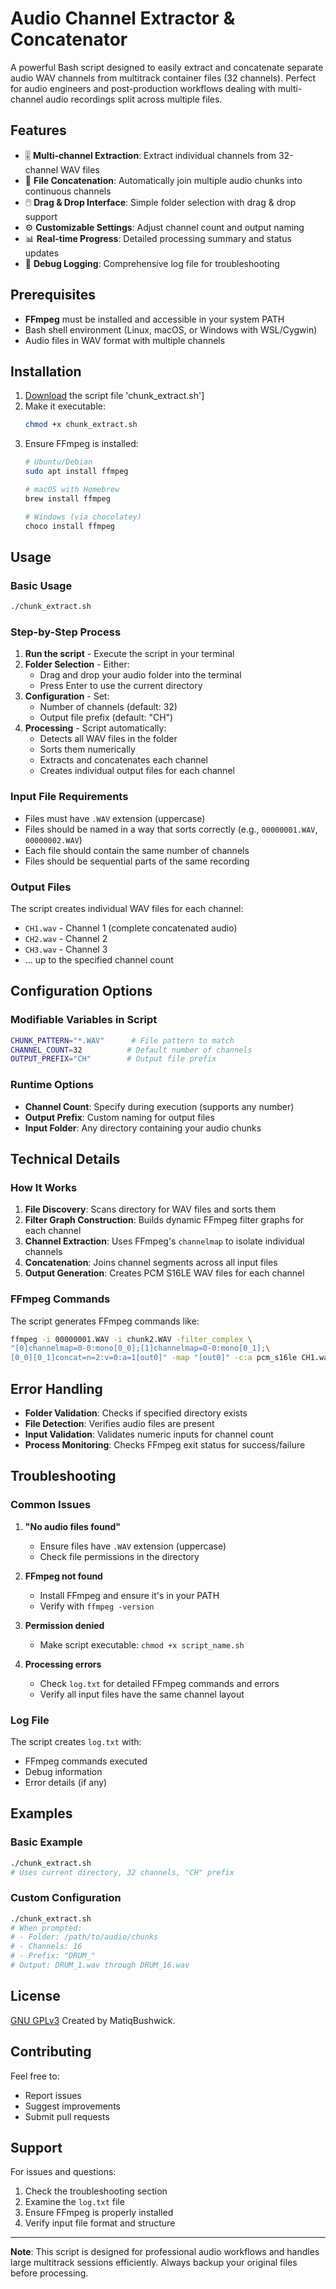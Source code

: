 # Audio Channel Extractor & Concatenator

A powerful Bash script designed to easily extract and concatenate separate audio WAV channels from multitrack container files (32 channels). Perfect for audio engineers and post-production workflows dealing with multi-channel audio recordings split across multiple files.

## Features

- 🎚️ **Multi-channel Extraction**: Extract individual channels from 32-channel WAV files
- 🔄 **File Concatenation**: Automatically join multiple audio chunks into continuous channels
- 🖱️ **Drag & Drop Interface**: Simple folder selection with drag & drop support
- ⚙️ **Customizable Settings**: Adjust channel count and output naming
- 📊 **Real-time Progress**: Detailed processing summary and status updates
- 🐛 **Debug Logging**: Comprehensive log file for troubleshooting

## Prerequisites

- **FFmpeg** must be installed and accessible in your system PATH
- Bash shell environment (Linux, macOS, or Windows with WSL/Cygwin)
- Audio files in WAV format with multiple channels

## Installation

1. [Download](https://github.com/MatiqBushwick/AUDIO_MULTITRACK_EXTRACTOR/releases) the script file 'chunk_extract.sh']
2. Make it executable:
   ```bash
   chmod +x chunk_extract.sh
   ```
3. Ensure FFmpeg is installed:
   ```bash
   # Ubuntu/Debian
   sudo apt install ffmpeg
   
   # macOS with Homebrew
   brew install ffmpeg
   
   # Windows (via chocolatey)
   choco install ffmpeg
   ```

## Usage

### Basic Usage
```bash
./chunk_extract.sh
```

### Step-by-Step Process

1. **Run the script** - Execute the script in your terminal
2. **Folder Selection** - Either:
   - Drag and drop your audio folder into the terminal
   - Press Enter to use the current directory
3. **Configuration** - Set:
   - Number of channels (default: 32)
   - Output file prefix (default: "CH")
4. **Processing** - Script automatically:
   - Detects all WAV files in the folder
   - Sorts them numerically
   - Extracts and concatenates each channel
   - Creates individual output files for each channel

### Input File Requirements

- Files must have `.WAV` extension (uppercase)
- Files should be named in a way that sorts correctly (e.g., `00000001.WAV`, `00000002.WAV`)
- Each file should contain the same number of channels
- Files should be sequential parts of the same recording

### Output Files

The script creates individual WAV files for each channel:
- `CH1.wav` - Channel 1 (complete concatenated audio)
- `CH2.wav` - Channel 2
- `CH3.wav` - Channel 3
- ... up to the specified channel count

## Configuration Options

### Modifiable Variables in Script
```bash
CHUNK_PATTERN="*.WAV"      # File pattern to match
CHANNEL_COUNT=32          # Default number of channels
OUTPUT_PREFIX="CH"        # Output file prefix
```

### Runtime Options
- **Channel Count**: Specify during execution (supports any number)
- **Output Prefix**: Custom naming for output files
- **Input Folder**: Any directory containing your audio chunks

## Technical Details

### How It Works
1. **File Discovery**: Scans directory for WAV files and sorts them
2. **Filter Graph Construction**: Builds dynamic FFmpeg filter graphs for each channel
3. **Channel Extraction**: Uses FFmpeg's `channelmap` to isolate individual channels
4. **Concatenation**: Joins channel segments across all input files
5. **Output Generation**: Creates PCM S16LE WAV files for each channel

### FFmpeg Commands
The script generates FFmpeg commands like:
```bash
ffmpeg -i 00000001.WAV -i chunk2.WAV -filter_complex \
"[0]channelmap=0-0:mono[0_0];[1]channelmap=0-0:mono[0_1];\
[0_0][0_1]concat=n=2:v=0:a=1[out0]" -map "[out0]" -c:a pcm_s16le CH1.wav
```

## Error Handling

- **Folder Validation**: Checks if specified directory exists
- **File Detection**: Verifies audio files are present
- **Input Validation**: Validates numeric inputs for channel count
- **Process Monitoring**: Checks FFmpeg exit status for success/failure

## Troubleshooting

### Common Issues

1. **"No audio files found"**
   - Ensure files have `.WAV` extension (uppercase)
   - Check file permissions in the directory

2. **FFmpeg not found**
   - Install FFmpeg and ensure it's in your PATH
   - Verify with `ffmpeg -version`

3. **Permission denied**
   - Make script executable: `chmod +x script_name.sh`

4. **Processing errors**
   - Check `log.txt` for detailed FFmpeg commands and errors
   - Verify all input files have the same channel layout

### Log File
The script creates `log.txt` with:
- FFmpeg commands executed
- Debug information
- Error details (if any)

## Examples

### Basic Example
```bash
./chunk_extract.sh
# Uses current directory, 32 channels, "CH" prefix
```

### Custom Configuration
```bash
./chunk_extract.sh
# When prompted:
# - Folder: /path/to/audio/chunks
# - Channels: 16
# - Prefix: "DRUM_"
# Output: DRUM_1.wav through DRUM_16.wav
```

## License

[GNU GPLv3](LICENSE) Created by MatiqBushwick.

## Contributing

Feel free to:
- Report issues
- Suggest improvements
- Submit pull requests

## Support

For issues and questions:
1. Check the troubleshooting section
2. Examine the `log.txt` file
3. Ensure FFmpeg is properly installed
4. Verify input file format and structure

---

**Note**: This script is designed for professional audio workflows and handles large multitrack sessions efficiently. Always backup your original files before processing.
